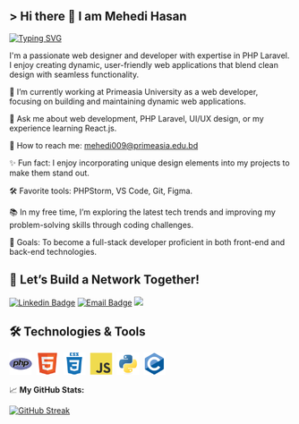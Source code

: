 ## > Hi there 👋  I am Mehedi Hasan
 
[![Typing SVG](https://readme-typing-svg.demolab.com?font=Fira+Code&weight=600&size=18&duration=5000&pause=1000&color=005700&width=800&lines=Creating+dynamic+web+experiences+with+code+%F0%9F%9A%80+and+design+%F0%9F%8C%88)](https://github.com/mehedihasan)


I'm a passionate web designer and developer with expertise in PHP Laravel. I enjoy creating dynamic, user-friendly web applications that blend clean design with seamless functionality.

🚀 I’m currently working at Primeasia University as a web developer, focusing on building and maintaining dynamic web applications.

💬 Ask me about web development, PHP Laravel, UI/UX design, or my experience learning React.js.

📧 How to reach me: mehedi009@primeasia.edu.bd

✨ Fun fact: I enjoy incorporating unique design elements into my projects to make them stand out.

🛠️ Favorite tools: PHPStorm, VS Code, Git, Figma.

📚 In my free time, I’m exploring the latest tech trends and improving my problem-solving skills through coding challenges.

🎯 Goals: To become a full-stack developer proficient in both front-end and back-end technologies.


## 🤝 Let’s Build a Network Together! 
[![Linkedin Badge](https://img.shields.io/badge/LinkedIn-0077B5?style=for-the-badge&logo=linkedin&logoColor=white)](https://www.linkedin.com/in/mehedihasan/)
[![Email Badge](https://img.shields.io/badge/Email-D14836?style=for-the-badge&logo=gmail&logoColor=white)](mailto:mehedihasansamrat.mhs01@gmail.com)
[![](https://visitcount.itsvg.in/api?id=mehedihasan&label=Profile%20Views&color=0&icon=1&pretty=true)](https://github.com/mehedihasan)



## 🛠️ Technologies & Tools

<div>
  <img src="https://github.com/devicons/devicon/blob/master/icons/php/php-original.svg" title="PHP" alt="PHP" width="40" height="40"/>&nbsp;
  <img src="https://github.com/devicons/devicon/blob/master/icons/html5/html5-original.svg" title="HTML5" alt="HTML" width="40" height="40"/>&nbsp;
  <img src="https://github.com/devicons/devicon/blob/master/icons/css3/css3-plain-wordmark.svg" title="CSS3" alt="CSS" width="40" height="40"/>&nbsp;
  <img src="https://github.com/devicons/devicon/blob/master/icons/javascript/javascript-original.svg" title="JavaScript" alt="JavaScript" width="40" height="40"/>&nbsp;
  <img src="https://github.com/devicons/devicon/blob/master/icons/python/python-original.svg" title="Python" alt="Python" width="40" height="40"/>&nbsp;
  <img src="https://github.com/devicons/devicon/blob/master/icons/c/c-original.svg" title="C" alt="C" width="40" height="40"/>
</div>


📈 **My GitHub Stats:**


[![GitHub Streak](http://github-readme-streak-stats.herokuapp.com?user=Samrat34)](https://git.io/streak-stats)
